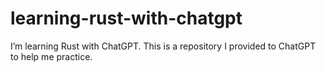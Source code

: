 # learning-rust-with-chatgpt
I’m learning Rust with ChatGPT. This is a repository I provided to ChatGPT to help me practice.
